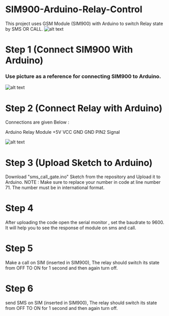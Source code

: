 # SIM900-Arduino-Relay-Control
This project uses GSM Module (SIM900) with Arduino to switch Relay state by SMS OR CALL. 
![alt text](https://i2.wp.com/randomnerdtutorials.com/wp-content/uploads/2017/08/GSM-feature-image.png?fit=1280%2C416&quality=100&strip=all&ssl=1)

# Step 1 (Connect SIM900 With Arduino)
### Use picture as a reference for connecting SIM900 to Arduino.

![alt text](https://i1.wp.com/randomnerdtutorials.com/wp-content/uploads/2017/10/GSM-Arduino-circuit.jpg?resize=828%2C509&quality=100&strip=all&ssl=1)

# Step 2 (Connect Relay with Arduino)
Connections are given Below : 

Arduino           Relay Module
+5V                 VCC
GND                 GND
PIN2                Signal

![alt text](https://encrypted-tbn0.gstatic.com/images?q=tbn:ANd9GcTLNzMklM-UMQDHovuOIuYrjHav37NRg-NfYQ&usqp=CAU)

# Step 3 (Upload Sketch to Arduino)
Download "sms_call_gate.ino" Sketch from the repository and Upload it to Arduino.
NOTE : Make sure to replace your number in code at line number 71. The number must be in international format.

# Step 4
After uploading the code open the serial monitor , set the baudrate to 9600. It will help you to see the response of module on sms and call.

# Step 5
Make a call on SIM (inserted in SIM900), The relay should switch its state from OFF TO ON for 1 second and then again turn off.

# Step 6
send SMS on SIM (inserted in SIM900), The relay should switch its state from OFF TO ON for 1 second and then again turn off. 

